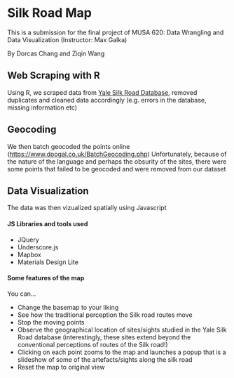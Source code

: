 # Silk Road Map
This is a submission for the final project of MUSA 620: Data Wrangling and Data Visualization (Instructor: Max Galka)

By Dorcas Chang and Ziqin Wang

## Web Scraping with R
Using R, we scraped data from [Yale Silk Road Database](http://digitalcollections.library.yale.edu/YaleSilkRoad/search.dl?q=Search+this+collection&qcx=1034.1&qqid=52950&qs=1), removed duplicates and cleaned data accordingly (e.g. errors in the database, missing information etc)


## Geocoding
We then batch geocoded the points online (https://www.doogal.co.uk/BatchGeocoding.php)
Unfortunately, because of the nature of the language and perhaps the obsurity of the sites, there were some points that failed to be geocoded and were removed from our dataset

## Data Visualization
The data was then vizualized spatially using Javascript
#### JS Libraries and tools used
- JQuery
- Underscore.js
- Mapbox
- Materials Design Lite

#### Some features of the map
You can...
- Change the basemap to your liking
- See how the traditional perception the Silk road routes move
- Stop the moving points
- Observe the geographical location of sites/sights studied in the Yale Silk Road database (interestingly, these sites extend beyond the conventional perceptions of routes of the Silk road!)
- Clicking on each point zooms to the map and launches a popup that is a slideshow of some of the artefacts/sights along the silk road
- Reset the map to original view
